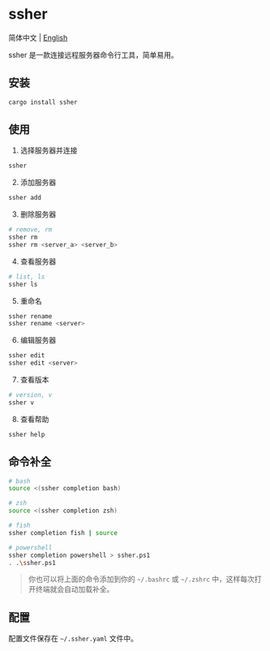# ssher

简体中文 | [English](README.md)

ssher 是一款连接远程服务器命令行工具，简单易用。

## 安装

```bash
cargo install ssher
```

## 使用

1. 选择服务器并连接

```bash
ssher
```

2. 添加服务器

```bash
ssher add
```

3. 删除服务器

```bash
# remove, rm
ssher rm
ssher rm <server_a> <server_b>
```

4. 查看服务器

```bash
# list, ls
ssher ls
```

5. 重命名

```bash
ssher rename
ssher rename <server>
```

6. 编辑服务器

```bash
ssher edit
ssher edit <server>
```

7. 查看版本

```bash
# version, v
ssher v
```

8. 查看帮助

```bash
ssher help
```

## 命令补全

```bash
# bash
source <(ssher completion bash)

# zsh
source <(ssher completion zsh)

# fish
ssher completion fish | source

# powershell
ssher completion powershell > ssher.ps1
. .\ssher.ps1
```

> 你也可以将上面的命令添加到你的 `~/.bashrc` 或 `~/.zshrc` 中，这样每次打开终端就会自动加载补全。

## 配置

配置文件保存在 `~/.ssher.yaml` 文件中。
